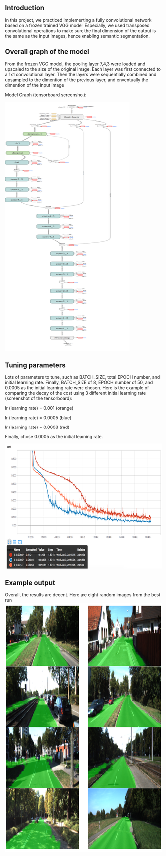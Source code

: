 
## Introduction
In this project, we practiced implementing a fully convolutional network based on a frozen trained VGG model. Especially, we used transposed convolutional operations to make sure the final dimension of the output is the same as the input images, hence enabling semantic segmentation.

## Overall graph of the model
From the frozen VGG model, the pooling layer 7,4,3 were loaded and upscaled to the size of the original image. Each layer was first connected to a 1x1 convolutional layer. Then the layers were sequentially combined and upsampled to the dimention of the previous layer, and enventually the dimention of the input image

Model Graph (tensorboard screenshot):

<img src="./figures/graph.jpg" width="400" height="800" />

## Tuning parameters
Lots of parameters to tune, such as BATCH_SIZE, total EPOCH number, and initial learning rate.
Finally, BATCH_SIZE of 8, EPOCH number of 50, and 0.0005 as the initial learning rate were chosen.
Here is the example of comparing the decay of the cost using 3 different initial learning rate (screenshot of the tensorboard):

lr (learning rate) = 0.001 (orange)

lr (learning rate) = 0.0005 (blue)

lr (learning rate) = 0.0003 (red)

Finally, chose 0.0005 as the initial learning rate.

<img src="./figures/compare_learning_rate.png" width="800" height="400" />

## Example output
Overall, the results are decent. 
Here are eight random images from the best run
<img src="./figures/results_check.png" width="800" height="800" />

